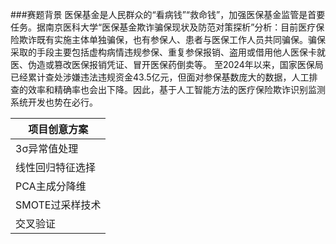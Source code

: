 ###赛题背景
医保基金是人民群众的“看病钱”“救命钱”，加强医保基金监管是首要任务。据南京医科大学“医保基金欺诈骗保现状及防范对策探析”分析：目前医疗保险欺诈既有实施主体单独骗保，也有参保人、患者与医保工作人员共同骗保。骗保采取的手段主要包括虚构病情违规参保、重复参保报销、盗用或借用他人医保卡就医、伪造或篡改医保报销凭证、冒开医保药倒卖等。
至2024年以来，国家医保局已经累计查处涉嫌违法违规资金43.5亿元，但面对参保基数庞大的数据，人工排查的效率和精确率也会出下降。因此，基于人工智能方法的医疗保险欺诈识别监测系统开发也势在必行。

项目创意方案  | 
 ---- | 
 3σ异常值处理  |
 线性回归特征选择  | 
 PCA主成分降维 |
SMOTE过采样技术  | 
  交叉验证  |
